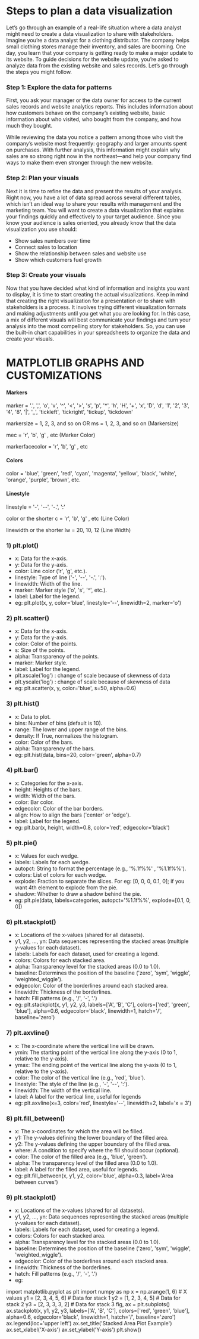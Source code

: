 # Steps to plan a data visualization
Let’s go through an example of a real-life situation where a data analyst might need to create a data visualization to share with stakeholders. Imagine you’re a data analyst for a clothing distributor. The company helps small clothing stores manage their inventory, and sales are booming. One day, you learn that your company is getting ready to make a major update to its website. To guide decisions for the website update, you’re asked to analyze data from the existing website and sales records. Let’s go through the steps you might follow. 

### Step 1: Explore the data for patterns
First, you ask your manager or the data owner for access to the current sales records and website analytics reports. This includes information about how customers behave on the company’s existing website, basic information about who visited, who bought from the company, and how much they bought.

While reviewing the data you notice a pattern among those who visit the company’s website most frequently: geography and larger amounts spent on purchases. With further analysis, this information might explain why sales are so strong right now in the northeast—and help your company find ways to make them even stronger through the new website. 

### Step 2: Plan your visuals
Next it is time to refine the data and present the results of your analysis. Right now, you have a lot of data spread across several different tables, which isn’t an ideal way to share your results with management and the marketing team. You will want to create a data visualization that explains your findings quickly and effectively to your target audience. Since you know your audience is sales oriented, you already know that the data visualization you use should:

* Show sales numbers over time
* Connect sales to location
* Show the relationship between sales and website use
* Show which customers fuel growth

### Step 3: Create your visuals
Now that you have decided what kind of information and insights you want to display, it is time to start creating the actual visualizations. Keep in mind that creating the right visualization for a presentation or to share with stakeholders is a process. It involves trying different visualization formats and making adjustments until you get what you are looking for. In this case, a mix of different visuals will best communicate your findings and turn your analysis into the most compelling story for stakeholders. So, you can use the built-in chart capabilities in your spreadsheets to organize the data and create your visuals.


# MATPLOTLIB GRAPHS AND CUSTOMIZATIONS

#### Markers 
marker = '.', ',', 'o', 'v', '^', '<', '>', 's', 'p', '*', 'h', 'H', '+', 'x', 'D', 'd', '1', '2', '3', '4', '8', '|', '_', 'tickleft', 'tickright', 'tickup', 'tickdown' 

markersize = 1, 2, 3, and so on  OR  ms = 1, 2, 3, and so on   (Markersize)

mec = 'r', 'b', 'g' , etc   (Marker Color)

markerfacecolor = 'r', 'b', 'g' , etc

#### Colors
color = 'blue', 'green', 'red', 'cyan', 'magenta', 'yellow', 'black', 'white', 'orange', 'purple', 'brown', etc.

#### Linestyle
linestyle = '-', '--', '-.', ':'

color or the shorter c = 'r', 'b', 'g' , etc   (Line Color)

linewidth or the shorter lw = 20, 10, 12   (Line Width)


### 1) plt.plot()
* x: Data for the x-axis.
* y: Data for the y-axis.
* color: Line color ('r', 'g', etc.).
* linestyle: Type of line ('-', '--', '-.', ':').
* linewidth: Width of the line.
* marker: Marker style ('o', 's', '^', etc.).
* label: Label for the legend.
* eg: plt.plot(x, y, color='blue', linestyle='--', linewidth=2, marker='o')

### 2) plt.scatter()
* x: Data for the x-axis.
* y: Data for the y-axis.
* color: Color of the points.
* s: Size of the points.
* alpha: Transparency of the points.
* marker: Marker style.
* label: Label for the legend.
* plt.xscale('log') : change of scale because of skewness of data       
* plt.yscale('log') : change of scale because of skewness of data  
* eg: plt.scatter(x, y, color='blue', s=50, alpha=0.6)

### 3) plt.hist()
* x: Data to plot.
* bins: Number of bins (default is 10).
* range: The lower and upper range of the bins.
* density: If True, normalizes the histogram.
* color: Color of the bars.
* alpha: Transparency of the bars.
* eg: plt.hist(data, bins=20, color='green', alpha=0.7)

### 4) plt.bar()
* x: Categories for the x-axis.
* height: Heights of the bars.
* width: Width of the bars.
* color: Bar color.
* edgecolor: Color of the bar borders.
* align: How to align the bars ('center' or 'edge').
* label: Label for the legend.
* eg: plt.bar(x, height, width=0.8, color='red', edgecolor='black')

### 5) plt.pie()
* x: Values for each wedge.
* labels: Labels for each wedge.
* autopct: String to format the percentage (e.g., '%.1f%%' , '%1.1f%%').
* colors: List of colors for each wedge.
* explode: Fraction to separate the slices. For eg: [0, 0, 0, 0.1, 0]; if you want 4th element to explode from the pie.
* shadow: Whether to draw a shadow behind the pie.
* eg: plt.pie(data, labels=categories, autopct='%1.1f%%', explode=[0.1, 0, 0])

### 6) plt.stackplot()
* x: Locations of the x-values (shared for all datasets).
* y1, y2, …, yn: Data sequences representing the stacked areas (multiple y-values for each dataset).
* labels: Labels for each dataset, used for creating a legend.
* colors: Colors for each stacked area.
* alpha: Transparency level for the stacked areas (0.0 to 1.0).
* baseline: Determines the position of the baseline ('zero', 'sym', 'wiggle', 'weighted_wiggle').
* edgecolor: Color of the borderlines around each stacked area.
* linewidth: Thickness of the borderlines.
* hatch: Fill patterns (e.g., '/', '-', '.')
* eg: plt.stackplot(x, y1, y2, y3, labels=['A', 'B', 'C'], colors=['red', 'green', 'blue'], alpha=0.6, edgecolor='black', linewidth=1, hatch='/', baseline='zero')

### 7) plt.axvline()
* x: The x-coordinate where the vertical line will be drawn.
* ymin: The starting point of the vertical line along the y-axis (0 to 1, relative to the y-axis).
* ymax: The ending point of the vertical line along the y-axis (0 to 1, relative to the y-axis).
* color: The color of the vertical line (e.g., 'red', 'blue').
* linestyle: The style of the line (e.g., '-', '--', ':').
* linewidth: The width of the vertical line.
* label: A label for the vertical line, useful for legends
* eg: plt.axvline(x=3, color='red', linestyle='--', linewidth=2, label='x = 3')

### 8) plt.fill_between()
* x: The x-coordinates for which the area will be filled.
* y1: The y-values defining the lower boundary of the filled area.
* y2: The y-values defining the upper boundary of the filled area.
* where: A condition to specify where the fill should occur (optional).
* color: The color of the filled area (e.g., 'blue', 'green').
* alpha: The transparency level of the filled area (0.0 to 1.0).
* label: A label for the filled area, useful for legends.
* eg: plt.fill_between(x, y1, y2, color='blue', alpha=0.3, label='Area between curves')

### 9) plt.stackplot()
* x: Locations of the x-values (shared for all datasets).
* y1, y2, …, yn: Data sequences representing the stacked areas (multiple y-values for each dataset).
* labels: Labels for each dataset, used for creating a legend.
* colors: Colors for each stacked area.
* alpha: Transparency level for the stacked areas (0.0 to 1.0).
* baseline: Determines the position of the baseline ('zero', 'sym', 'wiggle', 'weighted_wiggle').
* edgecolor: Color of the borderlines around each stacked area.
* linewidth: Thickness of the borderlines.
* hatch: Fill patterns (e.g., '/', '-', '.')
* eg:

import matplotlib.pyplot as plt 
import numpy as np 
x = np.arange(1, 6)  # X values 
y1 = [2, 3, 4, 5, 6]  # Data for stack 1 
y2 = [1, 2, 3, 4, 5]  # Data for stack 2 
y3 = [2, 3, 3, 3, 2]  # Data for stack 3 
fig, ax = plt.subplots() 
ax.stackplot(x, y1, y2, y3, labels=['A', 'B', 'C'], colors=['red', 'green', 'blue'], alpha=0.6, edgecolor='black', linewidth=1, hatch='/', baseline='zero') 
ax.legend(loc='upper left') 
ax.set_title('Stacked Area Plot Example') 
ax.set_xlabel('X-axis') 
ax.set_ylabel('Y-axis') 
plt.show() 
